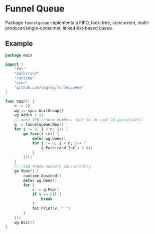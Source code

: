 # Funnel Queue

Package `funnelqueue` implements a FIFO, lock-free, concurrent, multi-producer/single-consumer, linked-list-based queue.

## Example

```go
package main

import (
    "fmt"
    "math/rand"
    "runtime"
    "sync"
    "github.com/ssgreg/funnelqueue"
)

func main() {
    n := 10
    wg := sync.WaitGroup{}
    wg.Add(n + 1)
    // make 100 random numbers (per 10 in each 10 goroutines)
    q := funnelqueue.New()
    for i := 0; i < n; i++ {
        go func(i int) {
            defer wg.Done()
            for j := 0; j < n; j++ {
                q.Push(rand.Int() % 64)
            }
        }(i)
    }
    // read these numbers concurrently
    go func() {
        runtime.Gosched()
        defer wg.Done()
        for {
            v := q.Pop()
            if v == nil {
                break
            }
            fmt.Print(v, " ")
        }
    }()
    wg.Wait()
}
```